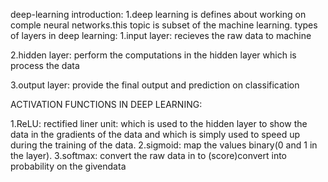  deep-learning introduction:
 1.deep learning is defines about working on comple neural networks.this topic is subset of the machine learning.
 types of layers in deep learning:
 1.input layer: 
 recieves the raw data to machine
 
 2.hidden layer: 
perform the computations in the hidden layer which is process the data

 3.output layer:
 provide the final output and prediction on classification

ACTIVATION FUNCTIONS IN DEEP LEARNING:

1.ReLU: rectified liner unit:
which is used to the hidden layer to show the data in the gradients of the data and which is simply used to speed up during the training of the data.
2.sigmoid:
map the values binary(0 and 1 in the layer).
3.softmax:
convert the raw data in to (score)convert into probability on the givendata
 
